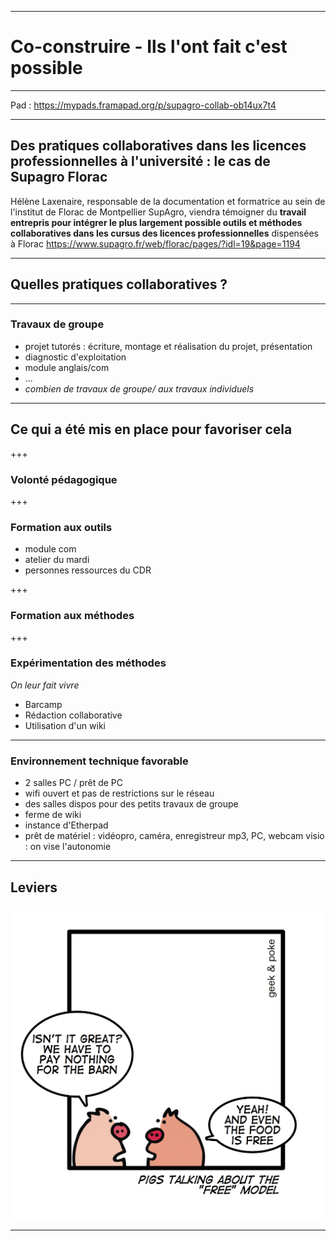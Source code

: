 
---
Co-construire - Ils l'ont fait c'est possible
=============================================

---
Pad : https://mypads.framapad.org/p/supagro-collab-ob14ux7t4


---

##  Des pratiques collaboratives dans les licences professionnelles à l'université : le cas de Supagro Florac


Hélène Laxenaire, responsable de la documentation et formatrice au sein de l'institut de Florac de Montpellier SupAgro, viendra témoigner du **travail entrepris pour intégrer le plus largement possible outils et méthodes collaboratives dans les cursus des licences professionnelles** dispensées à Florac
https://www.supagro.fr/web/florac/pages/?idl=19&page=1194

---
## Quelles pratiques collaboratives ?
---
### Travaux de groupe
* projet tutorés : écriture, montage et réalisation du projet, présentation
* diagnostic d'exploitation
* module anglais/com
* ...
* *combien de travaux de groupe/ aux travaux individuels*
---
## Ce qui a été mis en place pour favoriser cela

+++

### Volonté pédagogique

+++

### Formation aux outils

* module com
* atelier du mardi
* personnes ressources du CDR

+++

### Formation aux méthodes

+++

### Expérimentation des méthodes 
*On leur fait vivre*
* Barcamp
* Rédaction collaborative
* Utilisation d'un wiki

---
### Environnement technique favorable
* 2 salles PC / prêt de PC
* wifi ouvert et pas de restrictions sur le réseau
* des salles dispos pour des petits travaux de groupe
* ferme de wiki
* instance d'Etherpad
* prêt de matériel : vidéopro, caméra, enregistreur mp3, PC, webcam visio : on vise l'autonomie
---
## Leviers
![6a00d8341d3df553ef0147e0e1aec2970b.jpg](https://github.com/helenelax/presentation/blob/master/6a00d8341d3df553ef0147e0e1aec2970b.jpg?raw=true)

---


